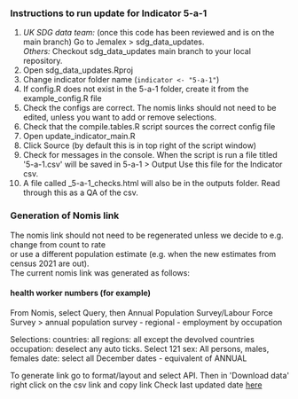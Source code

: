 ### Instructions to run update for Indicator 5-a-1 ###
1. *UK SDG data team:* (once this code has been reviewed and is on the main branch) Go to Jemalex > sdg_data_updates.    
   *Others:* Checkout sdg_data_updates main branch to your local repository.     
2. Open sdg_data_updates.Rproj  
3. Change indicator folder name (`indicator <- "5-a-1"`)  
4. If config.R does not exist in the 5-a-1 folder, create it from the example_config.R file  
5. Check the configs are correct. The nomis links should not need to be edited, unless you want to add or remove selections. 
6. Check that the compile.tables.R script sources the correct config file  
7. Open update_indicator_main.R  
8. Click Source (by default this is in top right of the script window)  
9. Check for messages in the console. When the script is run a file titled '5-a-1.csv' will be saved in 5-a-1 > Output 
   Use this file for the Indicator csv.  
10. A file called <date>_5-a-1_checks.html will also be in the outputs folder. Read through this as a QA of the csv.  


  
### Generation of Nomis link ###
The nomis link should not need to be regenerated unless we decide to e.g. change from count to rate  
or use a different population estimate (e.g. when the new estimates from census 2021 are out).  
The current nomis link was generated as follows:

#### health worker numbers (for example) ####
From Nomis, select Query, then Annual Population Survey/Labour Force Survey >  annual population survey - regional - employment by occupation   
  
Selections:
   countries: all 
   regions: all except the devolved countries
   occupation: deselect any auto ticks. Select 121
   sex: All persons, males, females
   date: select all December dates - equivalent of ANNUAL

To generate link go to format/layout and select API. Then in 'Download data' right click on the csv link and copy link
Check last updated date [here](https://www.nomisweb.co.uk/query/construct/summary.asp?mode=construct&version=0&dataset=168)

